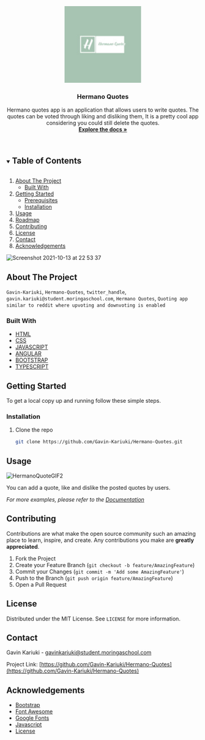 <!--
*** Thanks for checking out the Best-README-Template. If you have a suggestion
*** that would make this better, please fork the repo and create a pull request
*** or simply open an issue with the tag "enhancement".
*** Thanks again! Now go create something AMAZING! :D
***
***
***
*** To avoid retyping too much info. Do a search and replace for the following:
*** github_username, repo_name, twitter_handle, email, project_title, project_description
-->

<!-- PROJECT SHIELDS -->
<!--
*** I'm using markdown "reference style" links for readability.
*** Reference links are enclosed in brackets [ ] instead of parentheses ( ).
*** See the bottom of this document for the declaration of the reference variables
*** for contributors-url, forks-url, etc. This is an optional, concise syntax you may use.
*** https://www.markdownguide.org/basic-syntax/#reference-style-links
-->
<p align="center">
    <img src="/src/assets/images/logo_size_invert.jpg" alt="Logo" width="200px">
  </a>
  <h3 align="center">Hermano Quotes</h3>

  <p align="center">
    Hermano quotes app is an application that allows users to write quotes. The quotes can be voted through liking and disliking them, It is a pretty cool app considering you could still delete the quotes.
    <br />
    <a href="https://github.com/Gavin-Kariuki/Hermano-Quotes"><strong>Explore the docs »</strong></a>
    <br />
    <br />
  </p>
</p>

<!-- TABLE OF CONTENTS -->
<details open="open">
  <summary><h2 style="display: inline-block">Table of Contents</h2></summary>
  <ol>
    <li>
      <a href="#about-the-project">About The Project</a>
      <ul>
        <li><a href="#built-with">Built With</a></li>
      </ul>
    </li>
    <li>
      <a href="#getting-started">Getting Started</a>
      <ul>
        <li><a href="#prerequisites">Prerequisites</a></li>
        <li><a href="#installation">Installation</a></li>
      </ul>
    </li>
    <li><a href="#usage">Usage</a></li>
    <li><a href="#roadmap">Roadmap</a></li>
    <li><a href="#contributing">Contributing</a></li>
    <li><a href="#license">License</a></li>
    <li><a href="#contact">Contact</a></li>
    <li><a href="#acknowledgements">Acknowledgements</a></li>
  </ol>
</details>

<!-- ABOUT THE PROJECT -->

![Screenshot 2021-10-13 at 22 53 37](https://user-images.githubusercontent.com/89376826/137203529-90c9c023-0117-4aa3-8a9f-bbc05d4af7e0.png)

## About The Project

`Gavin-Kariuki`, `Hermano-Quotes`, `twitter_handle`, `gavin.kariuki@student.moringaschool.com`, `Hermano Quotes`, `Quoting app similar to reddit where upvoting and downvoting is enabled`

### Built With

- [HTML](https://html.com)
- [CSS](https://developer.mozilla.org/en-US/docs/Web/CSS)
- [JAVASCRIPT](https://developer.mozilla.org/en-US/docs/Web/JavaScript)
- [ANGULAR](https://angular.io/docs)
- [BOOTSTRAP](https://getbootstrap.com)
- [TYPESCRIPT](https://www.typescriptlang.org/docs/)

<!-- GETTING STARTED -->

## Getting Started

To get a local copy up and running follow these simple steps.

### Installation

1. Clone the repo
   ```sh
   git clone https://github.com/Gavin-Kariuki/Hermano-Quotes.git
   ```

<!-- USAGE EXAMPLES -->

## Usage

![HermanoQuoteGIF2](https://user-images.githubusercontent.com/89376826/137203044-e8dd7221-28b2-4c29-a174-c2f77794cf5f.gif)

You can add a quote, like and dislike the posted quotes by users.

_For more examples, please refer to the [Documentation](https://example.com)_

<!-- CONTRIBUTING -->

## Contributing

Contributions are what make the open source community such an amazing place to learn, inspire, and create. Any contributions you make are **greatly appreciated**.

1. Fork the Project
2. Create your Feature Branch (`git checkout -b feature/AmazingFeature`)
3. Commit your Changes (`git commit -m 'Add some AmazingFeature'`)
4. Push to the Branch (`git push origin feature/AmazingFeature`)
5. Open a Pull Request

<!-- LICENSE -->

## License

Distributed under the MIT License. See `LICENSE` for more information.

<!-- CONTACT -->

## Contact

Gavin Kariuki - gavinkariuki@student.moringaschool.com

Project Link: [https://github.com/Gavin-Kariuki/Hermano-Quotes](https://github.com/Gavin-Kariuki/Hermano-Quotes)

<!-- ACKNOWLEDGEMENTS -->

## Acknowledgements

- [Bootstrap](https://getbootstrap.com)
- [Font Awesome](https://fontawesome.com)
- [Google Fonts](https://fonts.google.com)
- [Javascript](https://developer.mozilla.org/en-US/docs/Web/JavaScript)
- [License](https://choosealicense.com)
